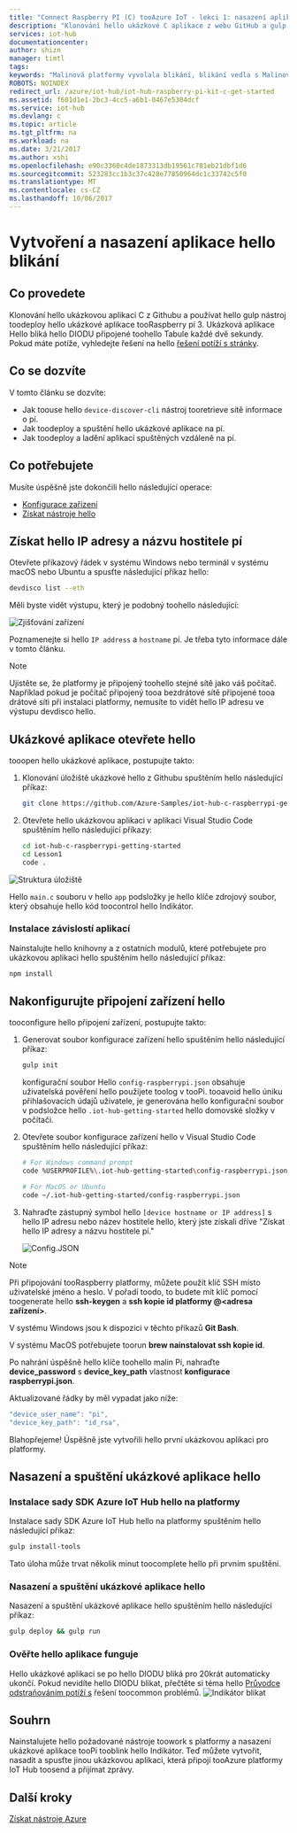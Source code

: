 ```yaml
---
title: "Connect Raspberry PI (C) tooAzure IoT - lekci 1: nasazení aplikace | Microsoft Docs"
description: "Klonování hello ukázkové C aplikace z webu GitHub a gulp toodeploy Tabule tooyour malin pí 3 této aplikace. Tato ukázková aplikace bliká hello DIODU připojené toohello Tabule každé dvě sekundy."
services: iot-hub
documentationcenter: 
author: shizn
manager: timtl
tags: 
keywords: "Malinová platformy vyvolala blikání, blikání vedla s Malinová platformy"
ROBOTS: NOINDEX
redirect_url: /azure/iot-hub/iot-hub-raspberry-pi-kit-c-get-started
ms.assetid: f601d1e1-2bc3-4cc5-a6b1-0467e5304dcf
ms.service: iot-hub
ms.devlang: c
ms.topic: article
ms.tgt_pltfrm: na
ms.workload: na
ms.date: 3/21/2017
ms.author: xshi
ms.openlocfilehash: e90c3360c4de1873313db19561c781eb21dbf1d6
ms.sourcegitcommit: 523283cc1b3c37c428e77850964dc1c33742c5f0
ms.translationtype: MT
ms.contentlocale: cs-CZ
ms.lasthandoff: 10/06/2017
---
```

# <a name="create-and-deploy-hello-blink-application"></a>Vytvoření a nasazení aplikace hello blikání
## <a name="what-you-will-do"></a>Co provedete
Klonování hello ukázkovou aplikaci C z Githubu a používat hello gulp nástroj toodeploy hello ukázkové aplikace tooRaspberry pí 3. Ukázková aplikace Hello bliká hello DIODU připojené toohello Tabule každé dvě sekundy. Pokud máte potíže, vyhledejte řešení na hello [řešení potíží s stránky](iot-hub-raspberry-pi-kit-c-troubleshooting.md).

## <a name="what-you-will-learn"></a>Co se dozvíte
V tomto článku se dozvíte:

* Jak toouse hello `device-discover-cli` nástroj tooretrieve sítě informace o pí.
* Jak toodeploy a spuštění hello ukázkové aplikace na pí.
* Jak toodeploy a ladění aplikací spuštěných vzdáleně na pí.

## <a name="what-you-need"></a>Co potřebujete
Musíte úspěšně jste dokončili hello následující operace:

* [Konfigurace zařízení](iot-hub-raspberry-pi-kit-c-lesson1-configure-your-device.md)
* [Získat nástroje hello](iot-hub-raspberry-pi-kit-c-lesson1-get-the-tools-win32.md)

## <a name="obtain-hello-ip-address-and-host-name-of-pi"></a>Získat hello IP adresy a názvu hostitele pí
Otevřete příkazový řádek v systému Windows nebo terminál v systému macOS nebo Ubuntu a spusťte následující příkaz hello:

```bash
devdisco list --eth
```

Měli byste vidět výstupu, který je podobný toohello následující:

![Zjišťování zařízení](media/iot-hub-raspberry-pi-lessons/lesson1/device_discovery.png)

Poznamenejte si hello `IP address` a `hostname` pí. Je třeba tyto informace dále v tomto článku.

> [!NOTE]
> Ujistěte se, že platformy je připojený toohello stejné sítě jako váš počítač. Například pokud je počítač připojený tooa bezdrátové sítě připojené tooa drátové síti při instalaci platformy, nemusíte to vidět hello IP adresu ve výstupu devdisco hello.

## <a name="open-hello-sample-application"></a>Ukázkové aplikace otevřete hello
tooopen hello ukázkové aplikace, postupujte takto:

1. Klonování úložiště ukázkové hello z Githubu spuštěním hello následující příkaz:
   
    ```bash
    git clone https://github.com/Azure-Samples/iot-hub-c-raspberrypi-getting-started.git
    ```
2. Otevřete hello ukázkovou aplikaci v aplikaci Visual Studio Code spuštěním hello následující příkazy:
   
    ```bash
    cd iot-hub-c-raspberrypi-getting-started
    cd Lesson1
    code .
    ```

![Struktura úložiště](media/iot-hub-raspberry-pi-lessons/lesson1/vscode-blink-c-mac.png)

Hello `main.c` souboru v hello `app` podsložky je hello klíče zdrojový soubor, který obsahuje hello kód toocontrol hello Indikátor.

### <a name="install-application-dependencies"></a>Instalace závislostí aplikací
Nainstalujte hello knihovny a z ostatních modulů, které potřebujete pro ukázkovou aplikaci hello spuštěním hello následující příkaz:

```bash
npm install
```

## <a name="configure-hello-device-connection"></a>Nakonfigurujte připojení zařízení hello
tooconfigure hello připojení zařízení, postupujte takto:

1. Generovat soubor konfigurace zařízení hello spuštěním hello následující příkaz:
   
   ```bash
   gulp init
   ```
   
   konfigurační soubor Hello `config-raspberrypi.json` obsahuje uživatelská pověření hello použijete toolog v tooPi. tooavoid hello úniku přihlašovacích údajů uživatele, je generována hello konfigurační soubor v podsložce hello `.iot-hub-getting-started` hello domovské složky v počítači.

2. Otevřete soubor konfigurace zařízení hello v Visual Studio Code spuštěním hello následující příkaz:
   
   ```bash
   # For Windows command prompt
   code %USERPROFILE%\.iot-hub-getting-started\config-raspberrypi.json
   
   # For MacOS or Ubuntu
   code ~/.iot-hub-getting-started/config-raspberrypi.json
   ```

3. Nahraďte zástupný symbol hello `[device hostname or IP address]` s hello IP adresu nebo název hostitele hello, který jste získali dříve "Získat hello IP adresy a názvu hostitele pí."
   
   ![Config.JSON](media/iot-hub-raspberry-pi-lessons/lesson1/vscode-config-mac.png)

> [!NOTE]
> Při připojování tooRaspberry platformy, můžete použít klíč SSH místo uživatelské jméno a heslo. V pořadí toodo, to budete mít klíč pomocí toogenerate hello **ssh-keygen** a **ssh kopie id platformy @\<adresa zařízení\>**.
>
> V systému Windows jsou k dispozici v těchto příkazů **Git Bash**.
>
> V systému MacOS potřebujete toorun **brew nainstalovat ssh kopie id**.
>
> Po nahrání úspěšně hello klíče toohello malin Pi, nahraďte **device_password** s **device_key_path** vlastnost **konfigurace raspberrypi.json**.
>
> Aktualizované řádky by měl vypadat jako níže:
> ```javascript
> "device_user_name": "pi",
> "device_key_path": "id_rsa",
> ```

Blahopřejeme! Úspěšně jste vytvořili hello první ukázkovou aplikaci pro platformy.

## <a name="deploy-and-run-hello-sample-application"></a>Nasazení a spuštění ukázkové aplikace hello
### <a name="install-hello-azure-iot-hub-sdk-on-pi"></a>Instalace sady SDK Azure IoT Hub hello na platformy
Instalace sady SDK Azure IoT Hub hello na platformy spuštěním hello následující příkaz:

```bash
gulp install-tools
```

Tato úloha může trvat několik minut toocomplete hello při prvním spuštění.

### <a name="deploy-and-run-hello-sample-app"></a>Nasazení a spuštění ukázkové aplikace hello
Nasazení a spuštění ukázkové aplikace hello spuštěním hello následující příkaz:

```bash
gulp deploy && gulp run
```

### <a name="verify-hello-app-works"></a>Ověřte hello aplikace funguje
Hello ukázkové aplikaci se po hello DIODU bliká pro 20krát automaticky ukončí. Pokud nevidíte hello DIODU blikat, přečtěte si téma hello [Průvodce odstraňováním potíží s](iot-hub-raspberry-pi-kit-c-troubleshooting.md) řešení toocommon problémů.
![Indikátor blikat](media/iot-hub-raspberry-pi-lessons/lesson1/led_blinking.jpg)

## <a name="summary"></a>Souhrn
Nainstalujete hello požadované nástroje toowork s platformy a nasazení ukázkové aplikace tooPi tooblink hello Indikátor. Teď můžete vytvořit, nasadit a spusťte jinou ukázkovou aplikaci, která připojí tooAzure platformy IoT Hub toosend a přijímat zprávy.

## <a name="next-steps"></a>Další kroky
[Získat nástroje Azure](iot-hub-raspberry-pi-kit-c-lesson2-get-azure-tools-win32.md)

